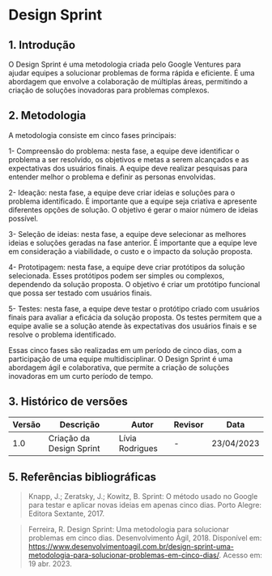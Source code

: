 # Design Sprint

## 1. Introdução

O Design Sprint é uma metodologia criada pelo Google Ventures para ajudar equipes a solucionar problemas de forma rápida e eficiente. É uma abordagem que envolve a colaboração de múltiplas áreas, permitindo a criação de soluções inovadoras para problemas complexos. 

## 2. Metodologia

A metodologia consiste em cinco fases principais: 

1- Compreensão do problema: nesta fase, a equipe deve identificar o problema a ser resolvido, os objetivos e metas a serem alcançados e as expectativas dos usuários finais. A equipe deve realizar pesquisas para entender melhor o problema e definir as personas envolvidas. 

2- Ideação: nesta fase, a equipe deve criar ideias e soluções para o problema identificado. É importante que a equipe seja criativa e apresente diferentes opções de solução. O objetivo é gerar o maior número de ideias possível. 

3- Seleção de ideias: nesta fase, a equipe deve selecionar as melhores ideias e soluções geradas na fase anterior. É importante que a equipe leve em consideração a viabilidade, o custo e o impacto da solução proposta. 

4- Prototipagem: nesta fase, a equipe deve criar protótipos da solução selecionada. Esses protótipos podem ser simples ou complexos, dependendo da solução proposta. O objetivo é criar um protótipo funcional que possa ser testado com usuários finais. 

5- Testes: nesta fase, a equipe deve testar o protótipo criado com usuários finais para avaliar a eficácia da solução proposta. Os testes permitem que a equipe avalie se a solução atende às expectativas dos usuários finais e se resolve o problema identificado. 

Essas cinco fases são realizadas em um período de cinco dias, com a participação de uma equipe multidisciplinar. O Design Sprint é uma abordagem ágil e colaborativa, que permite a criação de soluções inovadoras em um curto período de tempo. 

## 3. Histórico de versões

| Versão | Descrição            | Autor           | Revisor           | Data           |
| ------ | -------------------- | --------------- | ----------------- | -------------- |
| 1.0    | Criação da Design Sprint | Lívia Rodrigues | - | 23/04/2023 |

## 5. Referências bibliográficas

> Knapp, J.; Zeratsky, J.; Kowitz, B. Sprint: O método usado no Google para testar e aplicar novas ideias em apenas cinco dias. Porto Alegre: Editora Sextante, 2017.

> Ferreira, R. Design Sprint: Uma metodologia para solucionar problemas em cinco dias. Desenvolvimento Ágil, 2018. Disponível em: https://www.desenvolvimentoagil.com.br/design-sprint-uma-metodologia-para-solucionar-problemas-em-cinco-dias/. Acesso em: 19 abr. 2023.
